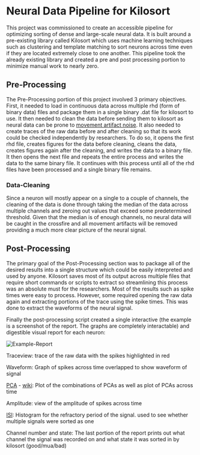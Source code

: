 # Neural Data Pipeline for Kilosort
This project was commissioned to create an accessible pipeline for optimizing sorting of dense and large-scale neural data. It is built around a pre-existing library called Kilosort which uses machine learning techniques such as clustering and template matching to sort neurons across time even if they are located extremely close to one another. This pipeline took the already existing library and created a pre and post processing portion to minimize manual work to nearly zero. 

## Pre-Processing
The Pre-Processing portion of this project involved 3 primary objectives. First, it needed to load in continuous data across multiple rhd (form of binary data) files and package them in a single binary .dat file for kilosort to use. It then needed to clean the data before sending them to kilosort as neural data can be prone to [movement artifact noise](https://radiopaedia.org/articles/motion-artifact-2?lang=us). It also needed to create traces of the raw data before and after cleaning so that its work could be checked independently by researchers.  To do so, it opens the first rhd file, creates figures for the data before cleaning, cleans the data, creates figures again after the cleaning, and writes the data to a binary file. It then opens the next file and repeats the entire process and writes the data to the same binary file. It  continues with this process until all of the rhd files have been processed and a single binary file remains.

### Data-Cleaning
Since a neuron will mostly appear on a single to a couple of channels, the cleaning of the data is done through taking the median of the data across multiple channels and zeroing out values that exceed some predetermined threshold. Given that the median is of enough channels, no neural data will be caught in the crossfire and all movement artifacts will be removed providing a much more clear picture of the neural signal.

## Post-Processing
The primary goal of the Post-Processing section was to package all of the desired results into a single structure which could be easily interpreted and used by anyone. Kilosort saves most of its output across multiple files that require short commands or scripts to extract so streamlining this process was an absolute must for the researchers. Most of the results such as spike times were easy to process. However, some required opening the raw data again and extracting portions of the trace using the spike times. This was done to extract the waveforms of the neural signal.

Finally the post-processing script created a single interactive (the example is a screenshot of the report. The graphs are completely interactable) and digestible visual report for each neuron:

![Example-Report](https://user-images.githubusercontent.com/35672096/142940293-c46fed76-c473-425d-8bb0-a6a7c5a48e7f.png)

Traceview: trace of the raw data with the spikes highlighted in red  

Waveform: Graph of spikes across time overlapped to show waveform of signal  

[PCA](https://royalsocietypublishing.org/doi/10.1098/rsta.2015.0202) - [wiki](https://en.wikipedia.org/wiki/Principal_component_analysis): Plot of the combinations of PCAs as well as plot of PCAs across time  

Amplitude: view of the amplitude of spikes across time  

[ISI](https://www.tau.ac.il/~tsirel/dump/Static/knowino.org/wiki/Interspike_interval.html#:~:text=The%20interspike%20interval%20is%20the,messengers%20to%20affect%20other%20neurons.): Histogram for the refractory period of the signal. used to see whether multiple signals were sorted as one  

Channel number and state: The last portion of the report prints out what channel the signal was recorded on and what state it was sorted in by kilosort (good/mua/bad)
